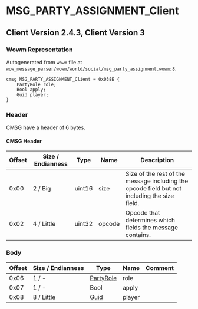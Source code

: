 # MSG_PARTY_ASSIGNMENT_Client

## Client Version 2.4.3, Client Version 3

### Wowm Representation

Autogenerated from `wowm` file at [`wow_message_parser/wowm/world/social/msg_party_assignment.wowm:8`](https://github.com/gtker/wow_messages/tree/main/wow_message_parser/wowm/world/social/msg_party_assignment.wowm#L8).
```rust,ignore
cmsg MSG_PARTY_ASSIGNMENT_Client = 0x038E {
    PartyRole role;
    Bool apply;
    Guid player;
}
```
### Header

CMSG have a header of 6 bytes.

#### CMSG Header

| Offset | Size / Endianness | Type   | Name   | Description |
| ------ | ----------------- | ------ | ------ | ----------- |
| 0x00   | 2 / Big           | uint16 | size   | Size of the rest of the message including the opcode field but not including the size field.|
| 0x02   | 4 / Little        | uint32 | opcode | Opcode that determines which fields the message contains.|

### Body

| Offset | Size / Endianness | Type | Name | Comment |
| ------ | ----------------- | ---- | ---- | ------- |
| 0x06 | 1 / - | [PartyRole](partyrole.md) | role |  |
| 0x07 | 1 / - | Bool | apply |  |
| 0x08 | 8 / Little | [Guid](../types/packed-guid.md) | player |  |

